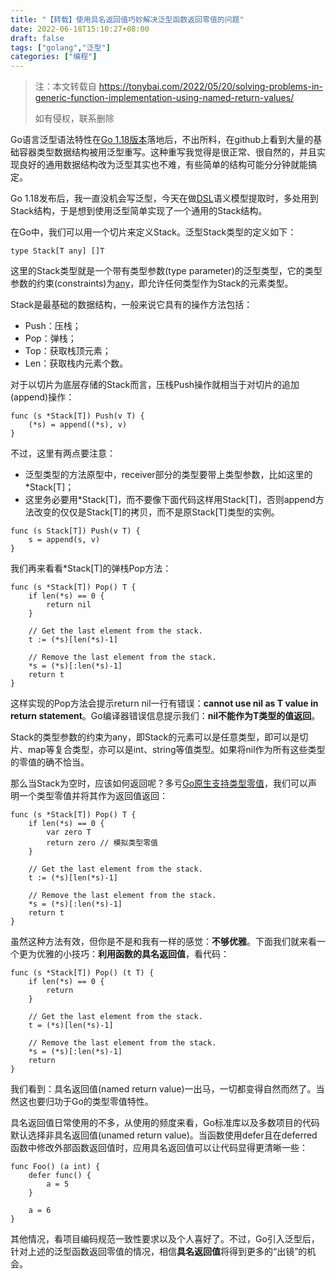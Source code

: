 ```yaml
---
title: "【转载】使用具名返回值巧妙解决泛型函数返回零值的问题"
date: 2022-06-18T15:10:27+08:00
draft: false
tags: ["golang","泛型"]
categories: ["编程"]
---
```


> 注：本文转载自 https://tonybai.com/2022/05/20/solving-problems-in-generic-function-implementation-using-named-return-values/
> 
> 如有侵权，联系删除

Go语言泛型语法特性在[Go 1.18版本](https://tonybai.com/2022/04/20/some-changes-in-go-1-18)落地后，不出所料，在github上看到大量的基础容器类型数据结构被用泛型重写。这种重写我觉得是很正常、很自然的，并且实现良好的通用数据结构改为泛型其实也不难，有些简单的结构可能分分钟就能搞定。

Go 1.18发布后，我一直没机会写泛型，今天在做[DSL](https://tonybai.com/2022/05/10/introduction-of-implement-dsl-using-antlr-and-go)语义模型提取时，多处用到Stack结构，于是想到使用泛型简单实现了一个通用的Stack结构。

在Go中，我们可以用一个切片来定义Stack。泛型Stack类型的定义如下：

```
type Stack[T any] []T
```

这里的Stack类型就是一个带有类型参数(type parameter)的泛型类型，它的类型参数的约束(constraints)为[any](https://tonybai.com/2021/12/18/replace-empty-interface-with-any-first-after-switching-to-go-1-18)，即允许任何类型作为Stack的元素类型。

Stack是最基础的数据结构，一般来说它具有的操作方法包括：

- Push：压栈；
- Pop：弹栈；
- Top：获取栈顶元素；
- Len：获取栈内元素个数。

对于以切片为底层存储的Stack而言，压栈Push操作就相当于对切片的追加(append)操作：

```
func (s *Stack[T]) Push(v T) {
    (*s) = append((*s), v)
}
```

不过，这里有两点要注意：

- 泛型类型的方法原型中，receiver部分的类型要带上类型参数，比如这里的*Stack[T]；
- 这里务必要用*Stack[T]，而不要像下面代码这样用Stack[T]，否则append方法改变的仅仅是Stack[T]的拷贝，而不是原Stack[T]类型的实例。

```
func (s Stack[T]) Push(v T) {
    s = append(s, v)
}
```

我们再来看看*Stack[T]的弹栈Pop方法：

```
func (s *Stack[T]) Pop() T {
    if len(*s) == 0 {
        return nil
    }     

    // Get the last element from the stack.
    t := (*s)[len(*s)-1]

    // Remove the last element from the stack.
    *s = (*s)[:len(*s)-1]
    return t
}
```

这样实现的Pop方法会提示return nil一行有错误：**cannot use nil as T value in return statement**。Go编译器错误信息提示我们：**nil不能作为T类型的值返回**。

Stack的类型参数的约束为any，即Stack的元素可以是任意类型，即可以是切片、map等复合类型，亦可以是int、string等值类型。如果将nil作为所有这些类型的零值的确不恰当。

那么当Stack为空时，应该如何返回呢？多亏[Go原生支持类型零值](https://www.imooc.com/read/87/article/2381)，我们可以声明一个类型零值并将其作为返回值返回：

```
func (s *Stack[T]) Pop() T {
    if len(*s) == 0 {
        var zero T
        return zero // 模拟类型零值
    }     

    // Get the last element from the stack.
    t := (*s)[len(*s)-1]

    // Remove the last element from the stack.
    *s = (*s)[:len(*s)-1]
    return t
}
```

虽然这种方法有效，但你是不是和我有一样的感觉：**不够优雅**。下面我们就来看一个更为优雅的小技巧：**利用函数的具名返回值**，看代码：

```
func (s *Stack[T]) Pop() (t T) {
    if len(*s) == 0 {
        return
    } 

    // Get the last element from the stack.
    t = (*s)[len(*s)-1]

    // Remove the last element from the stack.
    *s = (*s)[:len(*s)-1]
    return
}
```

我们看到：具名返回值(named return value)一出马，一切都变得自然而然了。当然这也要归功于Go的类型零值特性。

具名返回值日常使用的不多，从使用的频度来看，Go标准库以及多数项目的代码默认选择非具名返回值(unamed return value)。当函数使用defer且在deferred函数中修改外部函数返回值时，应用具名返回值可以让代码显得更清晰一些：

```
func Foo() (a int) {
    defer func() {
        a = 5
    }

    a = 6
}
```

其他情况，看项目编码规范一致性要求以及个人喜好了。不过，Go引入泛型后，针对上述的泛型函数返回零值的情况，相信**具名返回值**将得到更多的“出镜”的机会。
